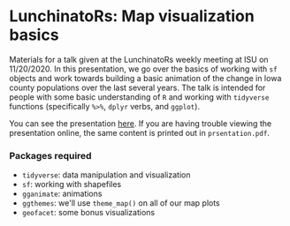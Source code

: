 # LunchinatoRs: Map visualization basics

Materials for a talk given at the LunchinatoRs weekly meeting at ISU on 11/20/2020. In this presentation, we go over the basics of working with `sf` objects and work towards building a basic animation of the change in Iowa county populations over the last several years. The talk is intended for people with some basic understanding of `R` and working with `tidyverse` functions (specifically `%>%`, `dplyr` verbs, and `ggplot`). 

You can see the presentation [here](https://pommevilla.github.io/lunchinatoR/11202020#1). If you are having trouble viewing the presentation online, the same content is printed out in `prsentation.pdf`.

### Packages required

- `tidyverse`: data manipulation and visualization
- `sf`: working with shapefiles
- `gganimate`: animations
- `ggthemes`: we'll use `theme_map()` on all of our map plots
- `geofacet`: some bonus visualizations
